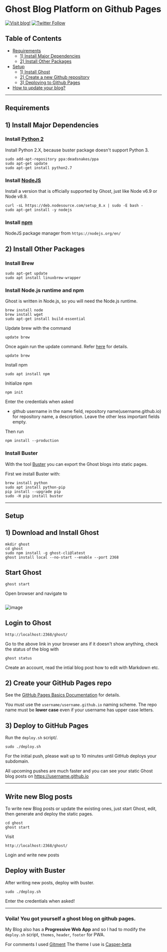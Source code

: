 # Ghost Blog Platform on Github Pages

[![Visit blog!](https://img.shields.io/badge/visit-blog-blue.svg)](https://abhijithvijayan.github.io/ghost-on-github-pages/)
[![Twitter Follow](https://img.shields.io/twitter/follow/espadrine.svg?style=social&label=Follow)](https://twitter.com/_abhijithv)

## Table of Contents

  * [Requirements](#requirements)
      + [1) Install Major Dependencies](#1-Install-Major-Dependencies)
      + [2) Install Other Packages](#2-Install-Other-Packages)
  * [Setup](#setup)
    + [1) Install Ghost](#1-Download-and-Install-Ghost)
    + [2) Create a new Github repository](#2-Create-your-GitHub-Pages-repo)
    + [3) Deploying to Github Pages](#3-Deploy-to-GitHub-Pages)
  * [How to update your blog?](#Write-new-Blog-posts)

<hr />

## Requirements

## 1) Install Major Dependencies

### Install [Python 2](https://www.python.org/download/releases/2.7.2/)
Install Python 2.X, because buster package doesn't support Python 3.
```
sudo add-apt-repository ppa:deadsnakes/ppa
sudo apt-get update
sudo apt-get install python2.7
```

### Install [NodeJS](https://docs.ghost.org/docs/supported-node-versions)
Install a version that is officially supported by Ghost, just like Node v6.9 or Node v8.9.
```
curl -sL https://deb.nodesource.com/setup_8.x | sudo -E bash -
sudo apt-get install -y nodejs
```

### Install [npm](https://nodejs.org/en/)
NodeJS package manager from `https://nodejs.org/en/`

## 2) Install Other Packages

### Install Brew
```
sudo apt-get update
sudo apt install linuxbrew-wrapper
```

### Install Node.js runtime and npm
Ghost is written in Node.js, so you will need the Node.js runtime.

```
brew install node
brew install wget
sudo apt-get install build-essential
```
Update brew with the command
```
update brew
```
Once again run the update command. Refer [here](https://github.com/Linuxbrew/brew/blob/master/docs/Troubleshooting.md) for details.
```
update brew
```

Install npm
```
sudo apt install npm
```
Initialize npm 
```
npm init
```
Enter the credentials when asked
- github username in the name field, repository name(username.github.io) for repository name, a description. 
Leave the other less important fields empty.

Then run
```
npm install --production
```

### Install Buster
With the tool [Buster](https://github.com/axitkhurana/buster) you can export the Ghost blogs into static pages. 

First we install Buster with:
```
brew install python
sudo apt install python-pip
pip install --upgrade pip
sudo -H pip install buster
```
<hr />

## Setup

## 1) Download and Install Ghost
```
mkdir ghost
cd ghost
sudo npm install -g ghost-cli@latest
ghost install local --no-start --enable --port 2368
```
## Start Ghost
```
ghost start
```
Open browser and navigate to
```

```
![image](https://preview.ibb.co/no4n5U/desktop.jpg)

## Login to Ghost
```
http://localhost:2368/ghost/
```
Go to the above link in your browser ans if it doesn't show anything, check the status of the blog with
```
ghost status
```

Create an account, read the intial blog post how to edit with Markdown etc.

## 2) Create your GitHub Pages repo
See the [GitHub Pages Basics Documentation](https://help.github.com/categories/20/articles) for details.

You must use the `username/username.github.io` naming scheme. The repo name must be **lower case** even if your username has upper case letters.

## 3) Deploy to GitHub Pages
<!-- ```
sudo buster generate --domain=http://localhost:2368

sudo buster deploy
``` -->
<!-- Enter your github username and password.

This will add, commit and push all files in the `static` folder to your GitHub repo. -->
Run the `deploy.sh` script/.
```
sudo ./deploy.sh
```

For the initial push, please wait up to 10 minutes until GitHub deploys your subdomain.

All upcoming pushes are much faster and you can see your static Ghost blog posts on https://username.github.io

<hr />

## Write new Blog posts
To write new Blog posts or update the existing ones, just start Ghost, edit, then generate and deploy the static pages.
```
cd ghost
ghost start
```
Visit 
```
http://localhost:2368/ghost/
```
Login and write new posts

<!-- ```
cd static
sudo rm -r *
cd ..
sudo buster generate --domain=http://localhost:2368
``` -->
<!-- Fix the broken links with
```
sudo find static -name *.html -type f -exec sed -i '''s#http://localhost:2368#https://username.github.io#g' {} \;
```
Replace username.github.io accordingly -->

## Deploy with Buster
After writing new posts, deploy with buster.
```
sudo ./deploy.sh
```
Enter the credentials when asked!

<hr />

### Voila! You got yourself a ghost blog on github pages.

<!-- #### N.B. I made a script [deploy.sh](https://raw.githubusercontent.com/abhijithvijayan/ghost-on-github-pages/master/deploy.sh) for easiness. -->

My Blog also has a **Progressive Web App** and so I had to modify the `deploy.sh` script, `themes`, `header`, `footer` for PWA.

For comments I used [Gitment](https://github.com/imsun/gitment)
The theme I use is [Casper-beta](https://github.com/abhijithvijayan/__casper-beta)
